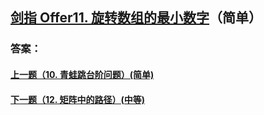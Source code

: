 ## [ 剑指 Offer11. 旋转数组的最小数字](https://leetcode-cn.com/problems/merge-two-sorted-lists/)（简单）





### 答案：



#### [上一题（10. 青蛙跳台阶问题）(简单)](https://github.com/sdwwld/leetCode/blob/master/src/main/java/com/wld/java/offer/剑指Offer10-II.md)

#### [下一题（12. 矩阵中的路径）(中等)](https://github.com/sdwwld/leetCode/blob/master/src/main/java/com/wld/java/offer/剑指Offer12.md)